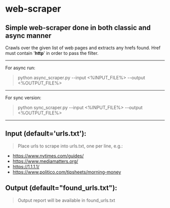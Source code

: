 # web-scraper
## Simple web-scraper done in both classic and async manner

Crawls over the given list of web pages and extracts any hrefs found. Href must contain '**http**' in order to pass the filter.

---
For async run:
> python async_scraper.py --input <%INPUT_FILE%> --output <%OUTPUT_FILE%>
---
For sync version:
> python sync_scraper.py --input <%INPUT_FILE%> --output <%OUTPUT_FILE%>
---
## Input (default='urls.txt'):
> Place urls to scrape into urls.txt, one per line, e.g.:
* https://www.nytimes.com/guides/
* https://www.mediamatters.org/
* https://1.1.1.1/
* https://www.politico.com/tipsheets/morning-money
 
## Output (default="found_urls.txt"):
> Output report will be available in found_urls.txt